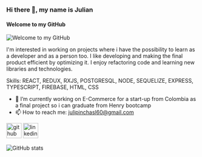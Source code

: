 ### Hi there 👋, my name is Julian
#### Welcome to my GitHub
![Welcome to my GitHub](![image](https://user-images.githubusercontent.com/75989926/122969350-ea887800-d362-11eb-9b6e-a3a9851654da.png))

I'm interested in working on projects where i have the possibility to learn as a developer and as a person too.
I like developing and making the final product efficient by optimizing it.
I enjoy refactoring code and learning new libraries and technologies.

Skills: REACT, REDUX, RXJS, POSTGRESQL, NODE, SEQUELIZE, EXPRESS, TYPESCRIPT, FIREBASE, HTML, CSS

- 🔭 I’m currently working on E-Commerce for a start-up from Colombia as a final project so i can graduate from Henry bootcamp 
- 📫 How to reach me: julipinchasl60@gmail.com 


[<img src='https://cdn.jsdelivr.net/npm/simple-icons@3.0.1/icons/github.svg' alt='github' height='40'>](https://github.com/rodriguezjulianf)  [<img src='https://cdn.jsdelivr.net/npm/simple-icons@3.0.1/icons/linkedin.svg' alt='linkedin' height='40'>](https://www.linkedin.com/in/https://www.linkedin.com/in/julian-f-rodriguez//)  

![GitHub stats](https://github-readme-stats.vercel.app/api?username=rodriguezjulianf&show_icons=true&count_private=true)  

